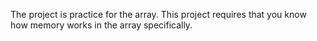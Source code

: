 The project is practice for the array. This project requires that you know how memory works in the array specifically.
